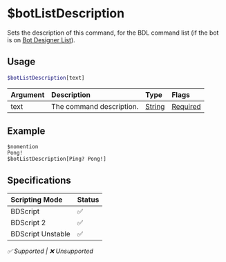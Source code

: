 # $botListDescription
Sets the description of this command, for the BDL command list (if the bot is on [Bot Designer List](https://botdesignerlist.com)).

## Usage
```php
$botListDescription[text]
```

| Argument | Description | Type | Flags |
| :---- | :---- | :---- | :---- |
| text | The command description. | [String](/src/resources/arguments/types.md#string) | [Required](/src/resources/arguments/flags.md#required)

## Example
```
$nomention
Pong!
$botListDescription[Ping? Pong!]
```

## Specifications
| Scripting Mode | Status
| :---- | :---- |
| BDScript | ✅ |
| BDScript 2 | ✅ |
| BDScript Unstable | ✅ |

*✅ Supported | ❌ Unsupported*